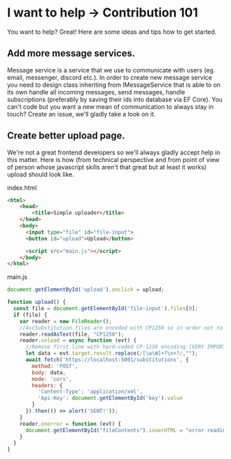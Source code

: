 ﻿# I want to help -> Contribution 101

You want to help? Great! Here are some ideas and tips how to get started.

## Add more message services.

Message service is a service that we use to communicate with users (eg. email, messenger, discord etc.).
In order to create new message service you need to design class inheriting from IMessageService that is able to on its own handle all incoming messages, send messages, handle subscriptions (preferably by saving their ids into database via EF Core).
You can't code but you want a new mean of communication to always stay in touch? Create an issue, we'll gladly take a look on it.

## Create better upload page.

We're not a great frontend developers so we'll always gladly accept help in this matter. Here is how (from technical perspective and from point of view of person whose javascript skills aren't that great but at least it works) upload should look like.

index.html
```html
<html>
    <head>
        <title>Simple uploader</title>
    </head>
    <body>
      <input type="file" id="file-input">
      <button id="upload">Upload</button>

      <script src="main.js"></script>
    </body>
</html>
```

main.js
```js
document.getElementById('upload').onclick = upload;

function upload() {
  const file = document.getElementById('file-input').files[0];
  if (file) {
    var reader = new FileReader();
    //AscSubstitution files are encoded with CP1250 so in order not to lose polish letters reading file with this encoding is required.
    reader.readAsText(file, "CP1250");
    reader.onload = async function (evt) {
      //Remove first line with hard-coded CP-1250 encoding (VERY IMPORTANT!!!)
      let data = evt.target.result.replace(/[\w\W]+?\n+?/,"");
      await fetch('https://localhost:5001/substitutions', {
        method: 'POST',
        body: data,
        mode: 'cors',
        headers: {
          'Content-Type': 'application/xml',
          'Api-Key': document.getElementById('key').value
        }
      }).then(() => alert('SENT!'));
    }
    reader.onerror = function (evt) {
      document.getElementById("fileContents").innerHTML = "error reading file";
    }
  }
}

```